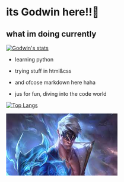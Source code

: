 # its Godwin here!!👋
## what im doing currently
[![Godwin's stats](https://github-readme-stats.vercel.app/api?username=Godryzewick)](https://github.com/anuraghazra/github-readme-stats)

- learning python

- trying stuff in html&css

- and ofcose markdown here haha

- jus for fun, diving into the code world


[![Top Langs](https://github-readme-stats.vercel.app/api/top-langs/?username=Godryzewick&layout=compact)](https://github.com/anuraghazra/github-readme-stats)


![godwin pic](leesin.jfif)





